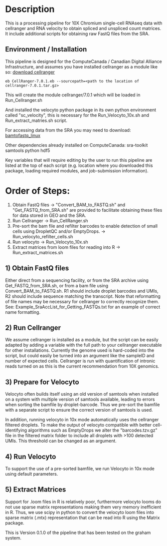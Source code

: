 # Description

This is a processing pipeline for 10X Chromium single-cell RNAseq data with cellranger and RNA velocity to obtain spliced and unspliced count matrices. It include additional scripts for obtaining raw FastQ files from the SRA. 

## Environment / Installation

This pipeline is designed for the ComputeCanada / Canadian Digital Alliance Infrastructure, and assumes you have installed cellranger as a module like so:
[download cellranger](https://support.10xgenomics.com/single-cell-gene-expression/software/downloads/latest)
```
eb CellRanger-7.0.1.eb --sourcepath=<path to the location of cellranger-7.0.1.tar.gz>
```
This will create the module cellranger/7.0.1 which will be loaded in Run_Cellranger.sh

And installed the velocyto python package in its own python environment called "sc_velocity", this is necessary for the Run_Velocyto_10x.sh and Run_extract_matries.sh script.

For accessing data from the SRA you may need to download:
[bamtofastq_linux](https://support.10xgenomics.com/docs/bamtofastq)

Other dependencies already installed on ComputeCanada:
sra-toolkit
samtools
python
hdf5

Key variables that will require editing by the user to run this pipeline are listed at the top of each script (e.g. location where you downloaded this package, loading required modules, and job-submission information).

# Order of Steps:

1. Obtain FastQ files -> "Convert_BAM_to_FASTQ.sh" and "Get_FASTQ_from_SRA.sh" are provided to facilitate obtaining these files for data stored in GEO and the SRA.
2. Run Cellranger -> Run_CellRanger.sh
3. Pre-sort the bam file and refilter barcodes to enable detection of small cells using DropletQC and/or EmptyDrops. -> Run_velocyto_refilter_cells.sh
4. Run velocyto -> Run_Velocyto_10x.sh
5. Extract matrices from loom files for reading into R -> Run_extract_matrices.sh

## 1) Obtain FastQ files
Either direct from a sequencing facility, or from the SRA archive using Get_FASTQ_from_SRA.sh, or from a bam file using Convert_BAM_to_FASTQ.sh. R1 should include droplet barcodes and UMIs, R2 should include sequence matching the transcript. Note that reformatting of file names may be necessary for cellranger to correctly recognize them. See: Example_SraAccList_for_Getting_FASTQs.txt for an example of correct name formatting.

## 2) Run Cellranger
We assume cellranger is installed as a module, but the script can be easily adapted by adding a variable with the full path to your cellranger executable for other installations. Currently the genome used is hard-coded into the script, but could easily be turned into an argument like the sampleID and number of expected cells. Cellranger is run with quantification of intronic reads turned on as this is the current recommendation from 10X genomics.

## 3) Prepare for Velocyto
Velocyto often builds itself using an old version of samtools when installed on a system with multiple version of samtools available, leading to errors when sorting the bamfile by droplet-barcode. Thus we pre-sort the bamfile with a separate script to ensure the correct version of samtools is used.

In addition, running velocyto in 10x mode automatically uses the cellranger filtered droplets. To make the output of velocyto compatible with better cell-identifying algorithms such as EmptyDrops we alter the "barcodes.tzv.gz" file in the filtered matrix folder to include all droplets with >100 detected UMIs. This threshold can be changed as an argument.

## 4) Run Velocyto
To support the use of a pre-sorted bamfile, we run Velocyto in 10x mode using default parameters.

## 5) Extract Matrices
Support for .loom files in R is relatively poor, furthermore velocyto looms do not use sparse matrix representations making them very memory inefficient in R. Thus, we use scipy in python to convert the velocyto loom files into sparse matrix (.mtx) representation that can be read into R using the Matrix package. 

This is Version 0.1.0 of the pipeline that has been tested on the graham system.
